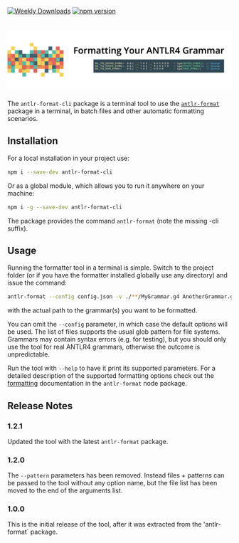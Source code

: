 [![Weekly Downloads](https://img.shields.io/npm/dw/antlr-format-cli?style=for-the-badge&color=blue)](https://www.npmjs.com/package/antlr-format-cli)
[![npm version](https://img.shields.io/npm/v/antlr-format-cli?style=for-the-badge&color=yellow)](https://www.npmjs.com/package/antlr-format-cli)

# <img src="https://raw.githubusercontent.com/mike-lischke/antlr-format/master/images/formatter-title.png" alt="antlr-format">

The `antlr-format-cli` package is a terminal tool to use the [`antlr-format`](https://www.npmjs.com/package/antlr-format) package in a terminal, in batch files and other automatic formatting scenarios.

## Installation

For a local installation in your project use:

```bash
npm i --save-dev antlr-format-cli
```

Or as a global module, which allows you to run it anywhere on your machine:

```bash
npm i -g --save-dev antlr-format-cli
```

The package provides the command `antlr-format` (note the missing -cli suffix).

## Usage

Running the formatter tool in a terminal is simple. Switch to the project folder (or if you have the formatter installed globally use any directory) and issue the command:

```bash
antlr-format --config config.json -v ./**/MyGrammar.g4 AnotherGrammar.g4
```

with the actual path to the grammar(s) you want to be formatted.

You can omit the `--config` parameter, in which case the default options will be used. The list of files supports the usual glob pattern for file systems. Grammars may contain syntax errors (e.g. for testing), but you should only use the tool for real ANTLR4 grammars, otherwise the outcome is unpredictable.

Run the tool with `--help` to have it print its supported parameters. For a detailed description of the supported formatting options check out the [formatting](https://github.com/mike-lischke/antlr-format/blob/main/doc/formatting.md) documentation in the `antlr-format` node package.

## Release Notes

### 1.2.1

Updated the tool with the latest `antlr-format` package.

### 1.2.0

The `--pattern` parameters has been removed. Instead files + patterns can be passed to the tool without any option name, but the file list has been moved to the end of the arguments list.

### 1.0.0

This is the initial release of the tool, after it was extracted from the 'antlr-format` package.
